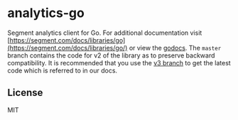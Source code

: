 # analytics-go

  Segment analytics client for Go. For additional documentation
  visit [https://segment.com/docs/libraries/go](https://segment.com/docs/libraries/go/) or view the [godocs](http://godoc.org/github.com/segmentio/analytics-go). The `master` branch contains the code for v2 of the library as to preserve backward compatibility. It is recommended that you use the [v3 branch](https://github.com/segmentio/analytics-go/tree/v3.0) to get the latest code which is referred to in our docs.

## License

 MIT
